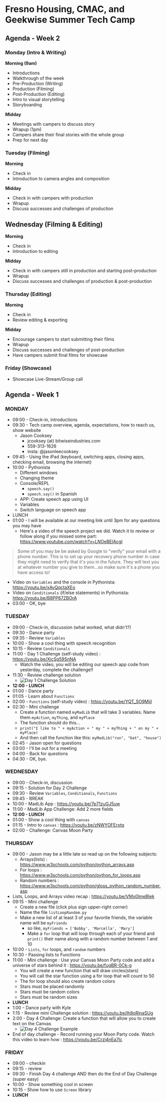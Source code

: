 # Fresno Housing, CMAC, and Geekwise Summer Tech Camp #
## Agenda - Week 2 ##

### Monday (Intro & Writing) ###
__Morning (9am)__
- Introductions
- Walkthrough of the week
- Pre-Production (Writing)
- Production (Filming)
- Post-Production (Editing)
- Intro to visual storytelling
- Storyboarding

__Midday__
- Meetings with campers to discuss story
- Wrapup (1pm)
- Campers share their final stories with the whole group
- Prep for next day

### Tuesday (Filming) ###
__Morning__
- Check in
- Introduction to camera angles and composition

__Midday__
- Check in with campers with production
- Wrapup
- Discuss successes and challenges of production

## Wednesday (Filming & Editing) ###
__Morning__
- Check in
- Introduction to editing

__Midday__
- Check in with campers still in production and starting post-production
- Wrapup
- Discuss successes and challenges of production & post-production


### Thursday (Editing) ###
__Morning__
- Check in
- Review editing & exporting

__Midday__
- Encourage campers to start submitting their films
- Wrapup
- Discuss successes and challenges of post-production
- Have campers submit final films for showcase


### Friday (Showcase) ###
- Showcase Live-Stream/Group call



## Agenda - Week 1 ##

### MONDAY ###
- 09:00 - Check-in, introductions   
- 09:30 - Tech camp overview, agenda, expectations, how to reach us, show website
  - Jason Cooksey
      - jcooksey (at) bitwiseindustries.com
      - 559-313-1626
      - insta: @jasonleecooksey
- 09:45 - Using the iPad (keyboard, switching apps, closing apps, checking email, browsing the internet)
- 10:00 - Pythonista
  - Different windows
  - Changing theme
  - Console/REPL
    - ```speech.say()```
    - ```speech.say()``` in Spanish
  - APP: Create speech app using UI
  - Variables
  - Switch language on speech app
- LUNCH
- 01:00 - I will be available at our meeting link until 3pm for any questions you may have
  - Here's a video of the speech project we did. Watch it to review or follow along if you missed some part: https://www.youtube.com/watch?v=LNOeBElAcgI

> Some of you may be be asked by Google to "verify" your email with a phone number. This is to set up your recovery phone number in case they might need to verify that it's you in the future. They will text you at whatever number you give to them...so make sure it's a phone you have access to!   

  - Video on ```Variables``` and the console in Pythonista: https://youtu.be/xAvQqctaXEo
  - Video on ```Conditionals``` (if/else statements) in Pythonista: https://youtu.be/B8PP67ZBOrA
  - 03:00 - OK, bye


### TUESDAY ###
- 09:00 - Check-in, discussion (what worked, what didn't?)
- 09:30 - Dance party
- 09:35 - Review ```Variables```
- 10:00 - Show a cool thing with speech recognition
- 10:15 - Review ```Conditionals```
- 11:00 - Day 1 Challenge (self-study video) : https://youtu.be/XjcSg59SnNA
  - Watch the video, you will be editing our speech app code from yesterday, complete the challenge!!
- 11:30 - Review challenge solution
  - ![Day 1 Challenge Solution](https://github.com/zeromile/fresnotechcamp/blob/master/screenshots/day01-challenge-solution.jpg)
- __12:00 - LUNCH__
- 01:00 - Dance party
- 01:05 - Learn about ```Functions```
- 02:00 - ```Functions``` (self-study video) : https://youtu.be/YQT_SO9MijI
- 02:30 - Mini challenge
  - Create a function named ```myMadLib``` that will take 3 variables. Name them ```myAction```, ```myThing```, and ```myPlace```
  - The function should do this...
  - ```print("I like to " + myAction + " my " + myThing + " on my " + myPlace)```
  - And then call the function like this: ```myMadLib("run", "bat", "house")```
- 02:45 - Jason open for questions
- 03:00 - I'll be out for a meeting
- 04:00 - Back for questions
- 04:30 - OK, bye.


### WEDNESDAY ###
- 09:00 - Check-in, discussion
- 09:15 - Solution for Day 2 Challenge
- 09:30 - Review ```Variables```, ```Conditionals```, ```Functions```
- 09:45 - BREAK
- 10:00 - MadLib App : https://youtu.be/7p71zuGJ5uw
- 11:00 - MadLib App Challenge: Add 2 more fields
- __12:00 - LUNCH__
- 01:00 - Show a cool thing with ```canvas```
- 01:15 - Intro to ```canvas``` : https://youtu.be/zNWYOFErxtg
- 02:00 - Challenge: Canvas Moon Party


### THURSDAY ###
- 09:00 - Jason may be a little late so read up on the following subjects:
  - Arrays(lists) : https://www.w3schools.com/python/python_arrays.asp
  - For loops : https://www.w3schools.com/python/python_for_loops.asp
  - Random numbers : https://www.w3schools.com/python/gloss_python_random_number.asp
- Lists, Loops, and Arrays video recap : https://youtu.be/VMx0lmeBIek
- 09:15 - Mini challenge
  - Create a new file (click plus sign upper-right corner)
  - Name the file ```listLoopRandom.py```
  - Make a new list of at least 3 of your favorite friends, the variable name will be ```myFriends```
    - so like, ```myFriends = ['Bobby', 'Marcella', 'Mary']```
    - Make a ```for``` loop that will loop through each of your friend and ```print()``` their name along with a random number between 1 and 10
- 10:00 - ```Lists```, ```for``` loops, and ```random``` numbers
- 10:30 - Passing lists to Functions
- 11:00 - Mini challenge : Use your Canvas Moon Party code and add a universe of stars behind it : https://youtu.be/fugBR-0Ck-g
  - You will create a new function that will draw circles(stars)
  - You will call the star function using a for loop that will count to 50
  - The for loop should also create random colors
  - Stars must be placed randomly
  - Stars must be random colors
  - Stars must be random sizes
- __LUNCH__
- 1:00 - Dance party with Kyle
- 1:15 - Review mini Challenge solution : https://youtu.be/Ih8oRinaSUg
- 2:00 - Day 4 Challenge: Create a function that will allow you to create text on the Canvas
  - ![Day 4 Challenge Example](https://github.com/zeromile/fresnotechcamp/blob/master/screenshots/day04-challenge-solution.jpg)
- End of day challenge - Record running your Moon Party code. Watch this video to learn how : https://youtu.be/Crzi4nEa7lc


### FRIDAY ###
- 09:00 - checkin
- 09:15 - review
- 09:30 - Finish Day 4 challenge AND then do the End of Day Challenge (super easy)
- 10:00 - Show something cool in screen
- 10:15 - Show how to use ```Screen``` library
- __LUNCH__
